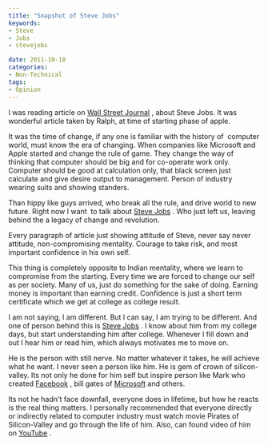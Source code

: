 ```yaml
---
title: "Snapshot of Steve Jobs"
keywords:
- Steve
- Jobs
- stevejobs

date: 2011-10-10
categories:
- Non-Technical
tags:
- Opinion
---
```

I was reading article on [Wall Street Journal][1] , about Steve Jobs. It was wonderful article taken by Ralph, at time of starting phase of apple.

It was the time of change, if any one is familiar with the history of&nbsp; computer world, must know the era of changing. When companies like Microsoft and Apple started and change the rule of game. They change the way of thinking that computer should be big and for co-operate work only. Computer should be good at calculation only, that black screen just calculate and give desire output to management. Person of industry wearing suits and showing standers.

Than hippy like guys arrived, who break all the rule, and drive world to new future. Right now I want&nbsp; to talk about [Steve Jobs][2] . Who just left us, leaving behind the a legacy of change and revolution.
 
Every paragraph of article just showing attitude of Steve, never say never attitude, non-compromising mentality. Courage to take risk, and most important confidence in his own self.

This thing is completely opposite to Indian mentality, where we learn to compromise from the starting. Every time we are forced to change our self as per society. Many of us, just do something for the sake of doing. Earning money is important than earning credit. Confidence is just a short term certificate which we get at college as college result.

I am not saying, I am different. But I can say, I am trying to be different. And one of person behind this is [Steve Jobs][2] . I know about him from my college days, but start understanding him after college. Whenever I fill down and out I hear him or read him, which always motivates me to move on.

He is the person with still nerve. No matter whatever it takes, he will achieve what he want. I never seen a person like him. He is gem of crown of silicon-valley. Its not only he done for him self but inspire person like Mark who created [Facebook][3] , bill gates of [Microsoft][4] and others.

Its not he hadn't face downfall, everyone does in lifetime, but how he reacts is the real thing matters. I personally recommended that everyone directly or indirectly related to computer industry must watch movie Pirates of Silicon-Valley and go through the life of him. Also, can found video of him on [YouTube][5] .

 [1]: http://online.wsj.com/article/SB10001424052970203633104576620972142056528.html
 [2]: http://www.apple.com/stevejobs/
 [3]: http://facebook.com/
 [4]: http://microsoft.com/
 [5]: http://youtube.com/
